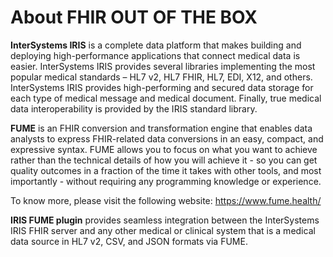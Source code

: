 # About FHIR OUT OF THE BOX

**InterSystems IRIS** is a complete data platform that makes building and deploying high-performance applications
that connect medical data is easier. InterSystems IRIS provides several libraries implementing the most popular medical standards – HL7 v2, HL7 FHIR, HL7, EDI, X12, and others. 
InterSystems IRIS provides high-performing and secured data storage for each type of medical message and medical document. 
Finally, true medical data interoperability is provided by the IRIS standard library.

**FUME** is an FHIR conversion and transformation engine that enables data analysts to express FHIR-related data conversions in an easy, 
compact, and expressive syntax. FUME allows you to focus on what you want to achieve rather than the technical details of how 
you will achieve it - so you can get quality outcomes in a fraction of the time it takes with other tools, 
and most importantly - without requiring any programming knowledge or experience. 

To know more, please visit the following website: https://www.fume.health/

**IRIS FUME plugin** provides seamless integration between the InterSystems IRIS FHIR server and any other medical or clinical system
that is a medical data source in HL7 v2, CSV, and JSON formats via FUME.
